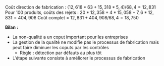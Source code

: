 Coût direction de fabrication : $(12,618*63+15,318*5,4)/68,4=12,831$
Pour 100 produits, coûts des rejets : $20*12,358+4*15,058+7,6*12,831=404,908$ Coût complet = $12,831+404,908/68,4=18,750$

**Bilan :**
- La non-qualité a un coput important pour les entreprises
- La gestion de la qualité ne modifie pas le processus de fabrication mais peut faire diminuer les coputs par les contrôles
	- Règle : détection par défauts au plus tôt
- L'étape suivante consiste à améliorer le processus de fabrication
